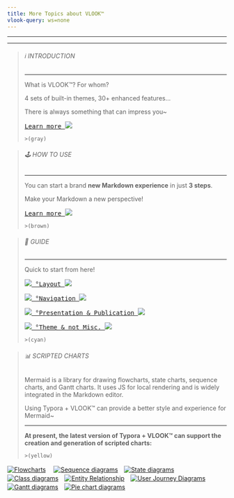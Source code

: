 ```yaml
---
title: More Topics about VLOOK™
vlook-query: ws=none
---
```




---

---

> ###### ℹ️ INTRODUCTION
>
> ---
>
> What is VLOOK™? For whom?
>
> 4 sets of built-in themes, 30+ enhanced features...
>
> There is always something that can impress you~
>
> [<kbd>Learn more ![](https://cdn.jsdelivr.net/gh/MadMaxChow/VLOOKres/pic/icon-forward.svg?mode=icon&fill=text)</kbd>](index-en.html)
>
> `>(gray)`

> ###### 🕹 HOW TO USE
>
> ---
>
> You can start a brand **new Markdown experience** in just **3 steps**.
>
> Make your Markdown a new perspective!
>
> [<kbd>Learn more ![](https://cdn.jsdelivr.net/gh/MadMaxChow/VLOOKres/pic/icon-forward.svg?mode=icon&fill=text)</kbd>](index-en.html#how-to-use)
>
> `>(brown)`

> ###### 🎯 GUIDE
>
> ---
>
> Quick to start from here!
>
> [<kbd>![](https://cdn.jsdelivr.net/gh/MadMaxChow/VLOOKres/pic/qico-types-light.svg?mode=icon&fill=text&fill=text) °Layout ![](https://cdn.jsdelivr.net/gh/MadMaxChow/VLOOKres/pic/icon-forward.svg?mode=icon&fill=text)</kbd>](guide.html#快速入坑°文档排版)
>
> [<kbd>![](https://cdn.jsdelivr.net/gh/MadMaxChow/VLOOKres/pic/qico-nav-light.svg?mode=icon&fill=text&fill=text) °Navigation ![](https://cdn.jsdelivr.net/gh/MadMaxChow/VLOOKres/pic/icon-forward.svg?mode=icon&fill=text)</kbd>](guide.html#快速入坑°内容导航)
>
> [<kbd>![](https://cdn.jsdelivr.net/gh/MadMaxChow/VLOOKres/pic/qico-pres-light.svg?mode=icon&fill=text&fill=text) °Presentation &amp; Publication ![](https://cdn.jsdelivr.net/gh/MadMaxChow/VLOOKres/pic/icon-forward.svg?mode=icon&fill=text)</kbd>](guide.html#快速入坑°演示与出版辅助)
>
> [<kbd>![](https://cdn.jsdelivr.net/gh/MadMaxChow/VLOOKres/pic/qico-theme-light.svg?mode=icon&fill=text&fill=text) °Theme &amp; not Misc. ![](https://cdn.jsdelivr.net/gh/MadMaxChow/VLOOKres/pic/icon-forward.svg?mode=icon&fill=text)</kbd>](guide.html#快速入坑°主题与不杂项)
>
> `>(cyan)`



> ###### 📊 SCRIPTED CHARTS
>
> Mermaid is a library for drawing flowcharts, state charts, sequence charts, and Gantt charts. It uses JS for local rendering and is widely integrated in the Markdown editor.
>
> Using Typora + VLOOK™ can provide a better style and experience for Mermaid~
>
> ------
>
> **At present, the latest version of Typora + VLOOK™ can support the creation and generation of scripted charts:**
>
> `>(yellow)`

[![Flowcharts](https://cdn.jsdelivr.net/gh/MadMaxChow/VLOOKres/pic/dg-flowcharts.png?mode=frame&inline=true&srcset=@2x&darksrc=invert)](chart.html#流程图)　 [![Sequence diagrams](https://cdn.jsdelivr.net/gh/MadMaxChow/VLOOKres/pic/dg-seq.png?mode=frame&inline=true&srcset=@2x&darksrc=invert)](chart.html#顺序图)　[![State diagrams](https://cdn.jsdelivr.net/gh/MadMaxChow/VLOOKres/pic/dg-state.png?mode=frame&inline=true&srcset=@2x&darksrc=invert)](chart.html#状态图)　[![Class diagrams](https://cdn.jsdelivr.net/gh/MadMaxChow/VLOOKres/pic/dg-class.png?mode=frame&inline=true&srcset=@2x&darksrc=invert)](chart.html#类图)　[![Entity Relationship](https://cdn.jsdelivr.net/gh/MadMaxChow/VLOOKres/pic/dg-er.png?mode=frame&inline=true&srcset=@2x&darksrc=invert)](chart.html#实体关系图)　[![User Journey Diagrams](https://cdn.jsdelivr.net/gh/MadMaxChow/VLOOKres/pic/dg-uj.png?mode=frame&inline=true&srcset=@2x&darksrc=invert)](chart.html#客户旅程地图)　[![Gantt diagrams](https://cdn.jsdelivr.net/gh/MadMaxChow/VLOOKres/pic/dg-gantt.png?mode=frame&inline=true&srcset=@2x&darksrc=invert)](chart.html#甘特图)　[![Pie chart diagrams](https://cdn.jsdelivr.net/gh/MadMaxChow/VLOOKres/pic/dg-pie.png?mode=frame&inline=true&srcset=@2x&darksrc=invert)](chart.html#饼图)
